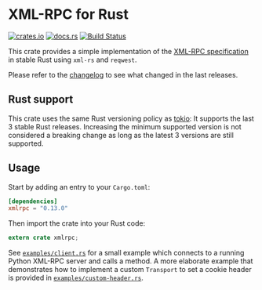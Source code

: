 # XML-RPC for Rust

[![crates.io](https://img.shields.io/crates/v/xmlrpc.svg)](https://crates.io/crates/xmlrpc)
[![docs.rs](https://docs.rs/xmlrpc/badge.svg)](https://docs.rs/xmlrpc/)
[![Build Status](https://travis-ci.org/jonas-schievink/xml-rpc-rs.svg?branch=master)](https://travis-ci.org/jonas-schievink/xml-rpc-rs)

This crate provides a simple implementation of the [XML-RPC specification](http://xmlrpc.scripting.com/spec.html) in stable Rust using `xml-rs` and `reqwest`.

Please refer to the [changelog](CHANGELOG.md) to see what changed in the last releases.

## Rust support

This crate uses the same Rust versioning policy as [tokio]: It supports the last
3 stable Rust releases. Increasing the minimum supported version is not
considered a breaking change as long as the latest 3 versions are still
supported.

## Usage

Start by adding an entry to your `Cargo.toml`:

```toml
[dependencies]
xmlrpc = "0.13.0"
```

Then import the crate into your Rust code:

```rust
extern crate xmlrpc;
```

See [`examples/client.rs`](examples/client.rs) for a small example which connects to a running Python XML-RPC server and calls a method. A more elaborate example that demonstrates how to implement a custom `Transport` to set a cookie header is provided in [`examples/custom-header.rs`](examples/custom-header.rs).

[tokio]: https://github.com/tokio-rs/tokio
